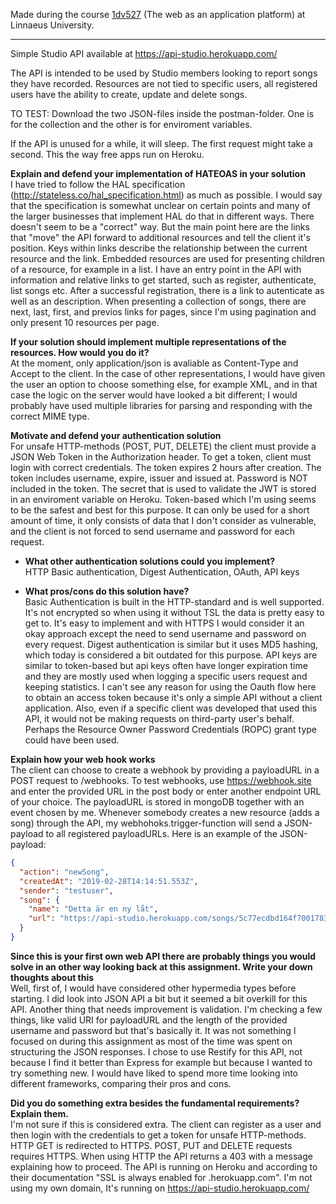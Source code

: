 Made during the course [1dv527](http://coursepress.lnu.se/kurs/the-web-as-an-application-platform/) (The web as an application platform) at Linnaeus University. 

---

Simple Studio API available at https://api-studio.herokuapp.com/

The API is intended to be used by Studio members looking to report songs they have recorded. Resources are not tied to specific users, all registered users have the ability to create, update and delete songs.

TO TEST: Download the two JSON-files inside the postman-folder. One is for the collection and the other is for enviroment variables. 

If the API is unused for a while, it will sleep. The first request might take a second. This the way free apps run on Heroku.

**Explain and defend your implementation of HATEOAS in your solution** <br>
I have tried to follow the HAL specification (http://stateless.co/hal_specification.html) as much as possible. I would say that the specification is somewhat unclear on certain points and many of the larger businesses that implement HAL do that in different ways. There doesn't seem to be a "correct" way. But the main point here are the links that "move" the API forward to additional resources and tell the client it's position. Keys within links describe the relationship between the current resource and the link. Embedded resources are used for presenting children of a resource, for example in a list. I have an entry point in the API with information and relative links to get started, such as register, authenticate, list songs etc. After a successful registration, there is a link to autenticate as well as an description. When presenting a collection of songs, there are next, last, first, and previos links for pages, since I'm using pagination and only present 10 resources per page.

**If your solution should implement multiple representations of the resources. How would you do it?** <br>
At the moment, only application/json is avaliable as Content-Type and Accept to the client. In the case of other representations, I would have given the user an option to choose something else, for example XML, and in that case the logic on the server would have looked a bit different; I would probably have used multiple libraries for parsing and responding with the correct MIME type.

**Motivate and defend your authentication solution** <br>
For unsafe HTTP-methods (POST, PUT, DELETE) the client must provide a JSON Web Token in the Authorization header. To get a token, client must login with correct credentials. The token expires 2 hours after creation. The token includes username, expire, issuer and issued at. Password is NOT included in the token. The secret that is used to validate the JWT is stored in an enviroment variable on Heroku. Token-based which I'm using seems to be the safest and best for this purpose. It can only be used for a short amount of time, it only consists of data that I don't consider as vulnerable, and the client is not forced to send username and password for each request.

* **What other authentication solutions could you implement?** <br>
HTTP Basic authentication, Digest Authentication, OAuth, API keys

* **What pros/cons do this solution have?** <br>
Basic Authentication is built in the HTTP-standard and is well supported. It's not encrypted so when using it without TSL the data is pretty easy to get to. It's easy to implement and with HTTPS I would consider it an okay approach except the need to send username and password on every request. Digest authentication is similar but it uses MD5 hashing, which today is considered a bit outdated for this purpose. API keys are similar to token-based but api keys often have longer expiration time and they are mostly used when logging a specific users request and keeping statistics. I can't see any reason for using the Oauth flow here to obtain an access token because it's only a simple API without a client application. Also, even if a specific client was developed that used this API, it would not be making requests on third-party user's behalf. Perhaps the Resource Owner Password Credentials (ROPC) grant type could have been used.

**Explain how your web hook works** <br>
The client can choose to create a webhook by providing a payloadURL in a POST request to /webhooks. To test webhooks, use https://webhook.site and enter the provided URL in the post body or enter another endpoint URL of your choice. The payloadURL is stored in mongoDB together with an event chosen by me. Whenever somebody creates a new resource (adds a song) through the API, my webhohoks.trigger-function will send a JSON-payload to all registered payloadURLs. Here is an example of the JSON-payload: 

```json
{
  "action": "newSong",
  "createdAt": "2019-02-28T14:14:51.553Z",
  "sender": "testuser",
  "song": {
    "name": "Detta är en ny låt",
    "url": "https://api-studio.herokuapp.com/songs/5c77ecdbd164f700178361dc"
  }
}
```

**Since this is your first own web API there are probably things you would solve in an other way looking back at this assignment. Write your down thoughts about this** <br>
Well, first of, I would have considered other hypermedia types before starting. I did look into JSON API a bit but it seemed a bit overkill for this API. Another thing that needs improvement is validation. I'm checking a few things, like valid URI for payloadURL and the length of the provided username and password but that's basically it. It was not something I focused on during this assignment as most of the time was spent on structuring the JSON responses. I chose to use Restify for this API, not because I find it better than Express for example but because I wanted to try something new. I would have liked to spend more time looking into different frameworks, comparing their pros and cons.

**Did you do something extra besides the fundamental requirements? Explain them.** <br>
I'm not sure if this is considered extra. The client can register as a user and then login with the credentials to get a token for unsafe HTTP-methods. HTTP GET is redirected to HTTPS. POST, PUT and DELETE requests requires HTTPS. When using HTTP the API returns a 403 with a message explaining how to proceed. The API is running on Heroku and according to their documentation "SSL is always enabled for .herokuapp.com". I'm not using my own domain, It's running on https://api-studio.herokuapp.com/
